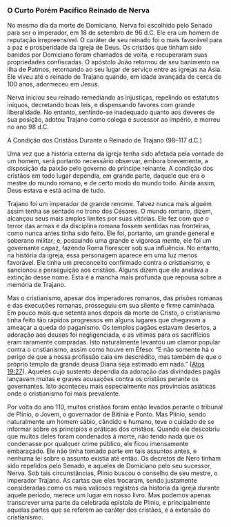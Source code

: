 ### O Curto Porém Pacífico Reinado de Nerva 

No mesmo dia da morte de Domiciano, Nerva foi escolhido pelo Senado para ser o imperador, em 18 de setembro de 96 d.C. Ele era um homem de reputação irrepreensível. O caráter de seu reinado foi o mais favorável para a paz e prosperidade da igreja de Deus. Os cristãos que tinham sido banidos por Domiciano foram chamados de volta, e recuperaram suas propriedades confiscadas. O apóstolo João retornou de seu banimento na ilha de Patmos, retornando ao seu lugar de serviço entre as igrejas na Ásia. Ele viveu até o reinado de Trajano quando, em idade avançada de cerca de 100 anos, adormeceu em Jesus.

Nerva iniciou seu reinado remediando as injustiças, repelindo os estatutos iníquos, decretando boas leis, e dispensando favores com grande liberalidade. No entanto, sentindo-se inadequado quanto aos deveres de sua posição, adotou Trajano como colega e sucessor ao império, e morreu no ano 98 d.C.

A Condição dos Cristãos Durante o Reinado de Trajano (98–117 d.C.)

Uma vez que a história externa da igreja tenha sido afetada pela vontade de um homem, será portanto necessário observar, embora brevemente, a disposição da paixão pelo governo do príncipe reinante. A condição dos cristãos em todo lugar dependia, em grande parte, daquele que era o mestre do mundo romano, e de certo modo do mundo todo. Ainda assim, Deus estava e está acima de tudo.

Trajano foi um imperador de grande renome. Talvez nunca mais alguém assim tenha se sentado no trono dos Césares. O mundo romano, dizem, alcançou seus mais amplos limites por suas vitórias. Ele fez com que o terror das armas e da disciplina romana fossem sentidas nas fronteiras, como nunca antes tinha sido feito. Ele foi, portanto, um grande general e soberano militar; e, possuindo uma grande e vigorosa mente, ele foi um governante capaz, fazendo Roma florescer sob sua influência. No entanto, na história da igreja, essa personagem aparece em uma luz menos favorável. Ele tinha um preconceito confirmado contra o cristianismo, e sancionou a perseguição aos cristãos. Alguns dizem que ele anelava a extinção desse nome. Esta é a mancha mais profunda que repousa sobre a memória de Trajano.

Mas o cristianismo, apesar dos imperadores romanos, das prisões romanas e das execuções romanas, prosseguiu em sua silente e firme caminhada. Em pouco mais que setenta anos depois da morte de Cristo, o cristianismo tinha feito tão rápidos progressos em alguns lugares que chegavam a ameaçar a queda do paganismo. Os templos pagãos estavam desertos, a adoração aos deuses foi negligenciada, e as vitimas para os sacrifícios eram raramente compradas. Isto naturalmente levantou um clamor popular contra o cristianismo, assim como houve em Éfeso: “E não somente há o perigo de que a nossa profissão caia em descrédito, mas também de que o próprio templo da grande deusa Diana seja estimado em nada.” ([Atos 19:27](http://bibliaonline.com.br/acf/atos/19/27)). Aqueles cujo sustento dependia da adoração das divindades pagãs lançavam muitas e graves acusações contra os cristãos perante os governantes. Isto aconteceu mais especialmente nas províncias asiáticas onde o cristianismo foi mais prevalente.

Por volta do ano 110, muitos cristãos foram então levados perante o tribunal de Plínio, o Jovem, o governador de Bitínia e Ponto. Mas Plínio, sendo naturalmente um homem sábio, cândido e humano, teve o cuidado de se informar sobre os princípios e práticas dos cristãos. Quando ele descobriu que muitos deles foram condenados à morte, não tendo nada que os condenasse por qualquer crime público, ele ficou imensamente embaraçado. Ele não tinha tomado parte em tais assuntos antes, e nenhuma lei sobre o assunto existia até então. Os decretos de Nero tinham sido repelidos pelo Senado, e aqueles de Domiciano pelo seu sucessor, Nerva. Sob tais circunstâncias, Plínio buscou o conselho de seu mestre, o imperador Trajano. As cartas que eles trocaram, sendo justamente consideradas como os mais valiosos registros da historia da igreja durante aquele período, merece um lugar em nosso livro. Mas podemos apenas transcrever uma parte da celebrada epístola de Plínio, e principalmente aquelas partes que se referem ao caráter dos cristãos, e a extensão do cristianismo.